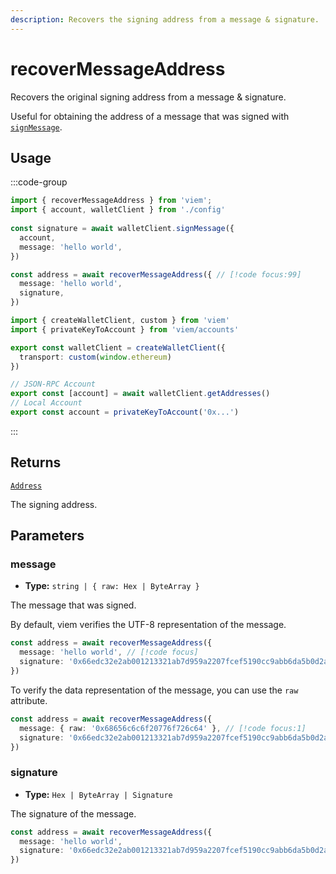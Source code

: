 ```yaml
---
description: Recovers the signing address from a message & signature.
---
```


# recoverMessageAddress

Recovers the original signing address from a message & signature.

Useful for obtaining the address of a message that was signed with [`signMessage`](/docs/actions/wallet/signMessage).

## Usage

:::code-group

```ts [example.ts]
import { recoverMessageAddress } from 'viem';
import { account, walletClient } from './config'
 
const signature = await walletClient.signMessage({
  account,
  message: 'hello world',
})

const address = await recoverMessageAddress({ // [!code focus:99]
  message: 'hello world',
  signature,
})
```

```ts [config.ts]
import { createWalletClient, custom } from 'viem'
import { privateKeyToAccount } from 'viem/accounts'

export const walletClient = createWalletClient({
  transport: custom(window.ethereum)
})

// JSON-RPC Account
export const [account] = await walletClient.getAddresses()
// Local Account
export const account = privateKeyToAccount('0x...')
```

:::

## Returns

[`Address`](/docs/glossary/types#address)

The signing address.

## Parameters

### message

- **Type:** `string | { raw: Hex | ByteArray }`

The message that was signed.

By default, viem verifies the UTF-8 representation of the message.

```ts
const address = await recoverMessageAddress({ 
  message: 'hello world', // [!code focus]
  signature: '0x66edc32e2ab001213321ab7d959a2207fcef5190cc9abb6da5b0d2a8a9af2d4d2b0700e2c317c4106f337fd934fbbb0bf62efc8811a78603b33a8265d3b8f8cb1c'
})
```

To verify the data representation of the message, you can use the `raw` attribute.

```ts
const address = await recoverMessageAddress({ 
  message: { raw: '0x68656c6c6f20776f726c64' }, // [!code focus:1]
  signature: '0x66edc32e2ab001213321ab7d959a2207fcef5190cc9abb6da5b0d2a8a9af2d4d2b0700e2c317c4106f337fd934fbbb0bf62efc8811a78603b33a8265d3b8f8cb1c'
})
```

### signature

- **Type:** `Hex | ByteArray | Signature`

The signature of the message.

```ts
const address = await recoverMessageAddress({ 
  message: 'hello world',
  signature: '0x66edc32e2ab001213321ab7d959a2207fcef5190cc9abb6da5b0d2a8a9af2d4d2b0700e2c317c4106f337fd934fbbb0bf62efc8811a78603b33a8265d3b8f8cb1c' // [!code focus]
})
```
